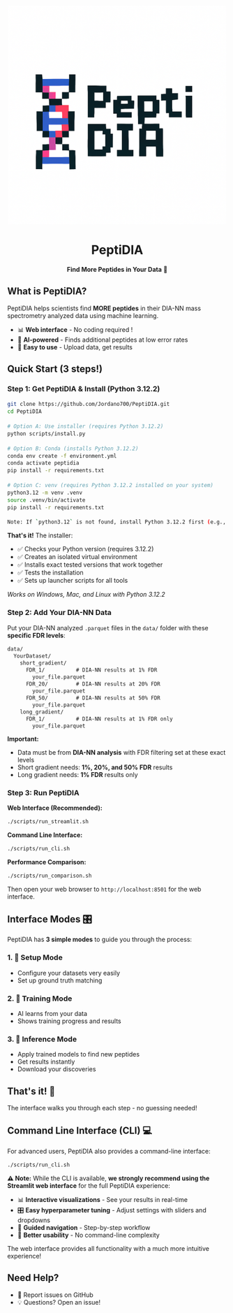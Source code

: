 <div align="center">
  <img src="peptidia_official_logo.png" alt="PeptiDIA - Pixel Art DNA Logo" width="500"/>
  
  # PeptiDIA
  **Find More Peptides in Your Data** 🧬
</div>

## What is PeptiDIA?

PeptiDIA helps scientists find **MORE peptides** in their DIA-NN mass spectrometry analyzed data using machine learning.

- 📊 **Web interface** - No coding required !
- 🤖 **AI-powered** - Finds additional peptides at low error rates
- 🔬 **Easy to use** - Upload data, get results

## Quick Start (3 steps!)

### Step 1: Get PeptiDIA & Install (Python 3.12.2)
```bash
git clone https://github.com/Jordano700/PeptiDIA.git
cd PeptiDIA

# Option A: Use installer (requires Python 3.12.2)
python scripts/install.py

# Option B: Conda (installs Python 3.12.2)
conda env create -f environment.yml
conda activate peptidia
pip install -r requirements.txt

# Option C: venv (requires Python 3.12.2 installed on your system)
python3.12 -m venv .venv
source .venv/bin/activate
pip install -r requirements.txt

Note: If `python3.12` is not found, install Python 3.12.2 first (e.g., via pyenv, Homebrew, winget, or your OS package manager). For OS-specific steps (including Windows PowerShell), see `PEPTIDIA_GUIDE.md`.
```

**That's it!** The installer:
- ✅ Checks your Python version (requires 3.12.2)
- ✅ Creates an isolated virtual environment 
- ✅ Installs exact tested versions that work together
- ✅ Tests the installation
- ✅ Sets up launcher scripts for all tools

*Works on Windows, Mac, and Linux with Python 3.12.2*

### Step 2: Add Your DIA-NN Data
Put your DIA-NN analyzed `.parquet` files in the `data/` folder with these **specific FDR levels**:
```
data/
  YourDataset/
    short_gradient/
      FDR_1/          # DIA-NN results at 1% FDR
        your_file.parquet
      FDR_20/         # DIA-NN results at 20% FDR  
        your_file.parquet
      FDR_50/         # DIA-NN results at 50% FDR
        your_file.parquet
    long_gradient/  
      FDR_1/          # DIA-NN results at 1% FDR only
        your_file.parquet
```

**Important:** 
- Data must be from **DIA-NN analysis** with FDR filtering set at these exact levels
- Short gradient needs: **1%, 20%, and 50% FDR** results
- Long gradient needs: **1% FDR** results only

### Step 3: Run PeptiDIA

**Web Interface (Recommended):**
```bash
./scripts/run_streamlit.sh
```

**Command Line Interface:**
```bash
./scripts/run_cli.sh
```

**Performance Comparison:**
```bash
./scripts/run_comparison.sh
```

Then open your web browser to `http://localhost:8501` for the web interface.

## Interface Modes 🎛️

PeptiDIA has **3 simple modes** to guide you through the process:

### 1. 🔧 **Setup Mode**
- Configure your datasets very easily
- Set up ground truth matching

### 2. 🎯 **Training Mode** 
- AI learns from your data
- Shows training progress and results 

### 3. 🚀 **Inference Mode**
- Apply trained models to find new peptides
- Get results instantly
- Download your discoveries

## That's it! 🎉

The interface walks you through each step - no guessing needed!

## Command Line Interface (CLI) 💻

For advanced users, PeptiDIA also provides a command-line interface:

```bash
./scripts/run_cli.sh
```

**⚠️ Note:** While the CLI is available, **we strongly recommend using the Streamlit web interface** for the full PeptiDIA experience:
- 📊 **Interactive visualizations** - See your results in real-time
- 🎛️ **Easy hyperparameter tuning** - Adjust settings with sliders and dropdowns
- 🧭 **Guided navigation** - Step-by-step workflow
- 🎯 **Better usability** - No command-line complexity

The web interface provides all functionality with a much more intuitive experience!

## Need Help?

- 🐛 Report issues on GitHub
- 💡 Questions? Open an issue!